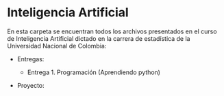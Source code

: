 # Inteligencia Artificial

En esta carpeta se encuentran todos los archivos presentados en el curso de Inteligencia Artificial dictado en la carrera de estadística de la Universidad Nacional de Colombia:

- Entregas:
  - Entrega 1. Programación (Aprendiendo python)
 
 - Proyecto:   
